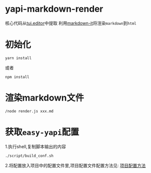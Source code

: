 # yapi-markdown-render

核心代码从[tui.editor](https://github.com/nhn/tui.editor)中提取
利用[markdown-it](https://github.com/markdown-it/markdown-it)将渲染`markdown`到`html`

# 初始化
```shell script
yarn install
```
或者
```shell script
npm install
```
# 渲染markdown文件

```shell script
/node render.js xxx.md
```

# 获取`easy-yapi`配置

1.执行shell,复制脚本输出的内容
```shell script
./script/build_conf.sh
```
2.将配置放入项目中的配置文件里,项目配置文件配置方法见: [项目配置方法](http://easyyapi.com/setting/local-file-config.html)
